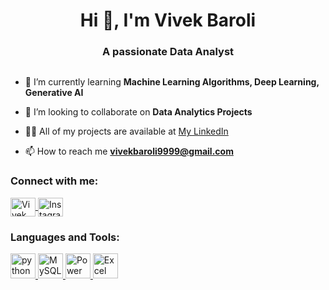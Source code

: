 <h1 align="center">Hi 👋, I'm Vivek Baroli </h1>
<h3 align="center">A passionate Data Analyst</h3>

<p align="left"> 
  <a href="https://twitter.com/" target="blank">
    <img src="https://img.shields.io/twitter/follow/?logo=twitter&style=for-the-badge" alt="" />
  </a> 
</p>

- 🌱 I’m currently learning **Machine Learning Algorithms, Deep Learning, Generative AI**

- 👯 I’m looking to collaborate on **Data Analytics Projects**

- 👨‍💻 All of my projects are available at [My LinkedIn](https://www.linkedin.com/in/vivekbaroli/)

- 📫 How to reach me **vivekbaroli9999@gmail.com**

<h3 align="left">Connect with me:</h3>
<p align="left">
<a href="https://linkedin.com/in/vivekbaroli" target="blank">
  <img align="center" src="https://raw.githubusercontent.com/rahuldkjain/github-profile-readme-generator/master/src/images/icons/Social/linked-in-alt.svg" alt="Vivek Baroli" height="30" width="40" />
</a>
<a href="https://instagram.com/vivek_baroli/profilecard/?igsh=bG5lOW5tbzBndjQ=" target="blank">
  <img align="center" src="https://raw.githubusercontent.com/rahuldkjain/github-profile-readme-generator/master/src/images/icons/Social/instagram.svg" alt="Instagram" height="30" width="40" />
</a>
</p>

<h3 align="left">Languages and Tools:</h3>
<p align="left"> 
  <a href="https://www.python.org/" target="_blank" rel="noreferrer"> 
    <img src="https://www.vectorlogo.zone/logos/python/python-icon.svg" alt="python" width="40" height="40"/> 
  </a> 
  <a href="https://www.mysql.com/" target="_blank" rel="noreferrer"> 
    <img src="https://www.vectorlogo.zone/logos/mysql/mysql-icon.svg" alt="MySQL" width="40" height="40"/> 
  </a> 
  <a href="https://powerbi.microsoft.com/en-us/" target="_blank" rel="noreferrer"> 
    <img src="https://www.vectorlogo.zone/logos/microsoft_powerbi/microsoft_powerbi-icon.svg" alt="Power BI" width="40" height="40"/> 
  </a> 
  <a href="https://www.microsoft.com/en-us/microsoft-365/excel" target="_blank" rel="noreferrer"> 
    <img src="https://www.vectorlogo.zone/logos/microsoft_excel/microsoft_excel-icon.svg" alt="Excel" width="40" height="40"/> 
  </a> 
</p>
